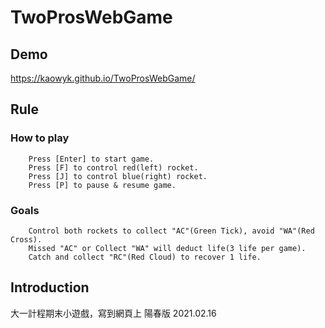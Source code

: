 # TwoProsWebGame

## Demo
https://kaowyk.github.io/TwoProsWebGame/

## Rule

### How to play
		Press [Enter] to start game.
		Press [F] to control red(left) rocket.
		Press [J] to control blue(right) rocket.
		Press [P] to pause & resume game.

### Goals
		Control both rockets to collect "AC"(Green Tick), avoid "WA"(Red Cross). 
		Missed "AC" or Collect "WA" will deduct life(3 life per game).
		Catch and collect "RC"(Red Cloud) to recover 1 life.

## Introduction
大一計程期末小遊戲，寫到網頁上
陽春版 2021.02.16
